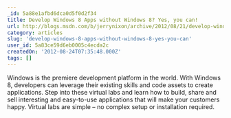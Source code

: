 ```yaml
---
_id: 5a88e1afbd6dca0d5f0d2f34
title: Develop Windows 8 Apps without Windows 8? Yes, you can!
url: http://blogs.msdn.com/b/jerrynixon/archive/2012/08/21/develop-windows-8-apps-without-windows-8-yes-you-can.aspx
category: articles
slug: 'develop-windows-8-apps-without-windows-8-yes-you-can'
user_id: 5a83ce59d6eb0005c4ecda2c
createdOn: '2012-08-24T07:35:48.000Z'
tags: []
---
```


Windows is the premiere development platform in the world. With Windows 8, developers can leverage their existing skills and code assets to create applications. Step into these virtual labs and learn how to build, share and sell interesting and easy-to-use applications that will make your customers happy. Virtual labs are simple – no complex setup or installation required.
